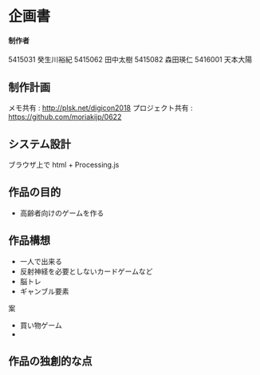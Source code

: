 # 企画書
#### 制作者
5415031 癸生川裕紀
5415062 田中太樹
5415082 森田瑛仁
5416001 天本大陽

## 制作計画
メモ共有 : http://plsk.net/digicon2018
プロジェクト共有 : https://github.com/moriakijp/0622


## システム設計
ブラウザ上で
html + Processing.js

## 作品の目的
- 高齢者向けのゲームを作る

## 作品構想
- 一人で出来る
- 反射神経を必要としないカードゲームなど
- 脳トレ
- ギャンブル要素

案
- 買い物ゲーム
- 

## 作品の独創的な点



<!--stackedit_data:
eyJoaXN0b3J5IjpbMTk3MTU1MDA5NCwtMjIwMTcwMzM1LC0xMj
M3NjE2OTY2LC0xNzgyNzk5Njk4XX0=
-->